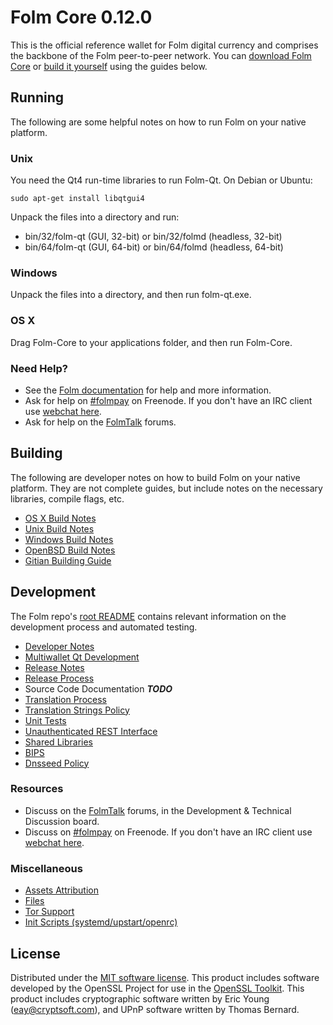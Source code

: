 Folm Core 0.12.0
=====================

This is the official reference wallet for Folm digital currency and comprises the backbone of the Folm peer-to-peer network. You can [download Folm Core](https://www.folm.org/downloads/) or [build it yourself](#building) using the guides below.

Running
---------------------
The following are some helpful notes on how to run Folm on your native platform.

### Unix

You need the Qt4 run-time libraries to run Folm-Qt. On Debian or Ubuntu:

	sudo apt-get install libqtgui4

Unpack the files into a directory and run:

- bin/32/folm-qt (GUI, 32-bit) or bin/32/folmd (headless, 32-bit)
- bin/64/folm-qt (GUI, 64-bit) or bin/64/folmd (headless, 64-bit)



### Windows

Unpack the files into a directory, and then run folm-qt.exe.

### OS X

Drag Folm-Core to your applications folder, and then run Folm-Core.

### Need Help?

* See the [Folm documentation](https://folmpay.atlassian.net/wiki/display/DOC)
for help and more information.
* Ask for help on [#folmpay](http://webchat.freenode.net?channels=folmpay) on Freenode. If you don't have an IRC client use [webchat here](http://webchat.freenode.net?channels=folmpay).
* Ask for help on the [FolmTalk](https://folmtalk.org/) forums.

Building
---------------------
The following are developer notes on how to build Folm on your native platform. They are not complete guides, but include notes on the necessary libraries, compile flags, etc.

- [OS X Build Notes](build-osx.md)
- [Unix Build Notes](build-unix.md)
- [Windows Build Notes](build-windows.md)
- [OpenBSD Build Notes](build-openbsd.md)
- [Gitian Building Guide](gitian-building.md)

Development
---------------------
The Folm repo's [root README](https://github.com/folmpay/folm/blob/master/README.md) contains relevant information on the development process and automated testing.

- [Developer Notes](developer-notes.md)
- [Multiwallet Qt Development](multiwallet-qt.md)
- [Release Notes](release-notes.md)
- [Release Process](release-process.md)
- Source Code Documentation ***TODO***
- [Translation Process](translation_process.md)
- [Translation Strings Policy](translation_strings_policy.md)
- [Unit Tests](unit-tests.md)
- [Unauthenticated REST Interface](REST-interface.md)
- [Shared Libraries](shared-libraries.md)
- [BIPS](bips.md)
- [Dnsseed Policy](dnsseed-policy.md)

### Resources
* Discuss on the [FolmTalk](https://folmtalk.org/) forums, in the Development & Technical Discussion board.
* Discuss on [#folmpay](http://webchat.freenode.net/?channels=folmpay) on Freenode. If you don't have an IRC client use [webchat here](http://webchat.freenode.net/?channels=folmpay).

### Miscellaneous
- [Assets Attribution](assets-attribution.md)
- [Files](files.md)
- [Tor Support](tor.md)
- [Init Scripts (systemd/upstart/openrc)](init.md)

License
---------------------
Distributed under the [MIT software license](http://www.opensource.org/licenses/mit-license.php).
This product includes software developed by the OpenSSL Project for use in the [OpenSSL Toolkit](https://www.openssl.org/). This product includes
cryptographic software written by Eric Young ([eay@cryptsoft.com](mailto:eay@cryptsoft.com)), and UPnP software written by Thomas Bernard.

